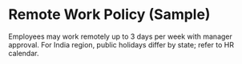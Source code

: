 # Remote Work Policy (Sample)
Employees may work remotely up to 3 days per week with manager approval.
For India region, public holidays differ by state; refer to HR calendar.
